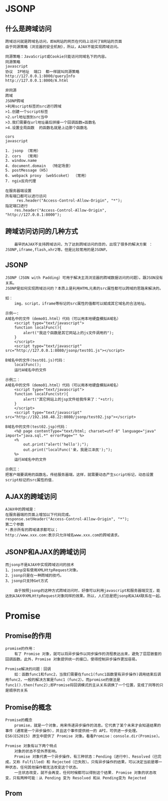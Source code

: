 # JSONP
## 什么是跨域访问
	跨域访问就是跨域名访问，即A网站的网页在代码上访问了B网站的页面
	由于同源策略（浏览器的安全机制），所以，AJAX不能实现跨域访问。
	
	同源策略：JavaScript或Cookie只能访问同域名下的内容。
	同源策略
	javascript
	协议  IP地址  端口  都一样就叫同源策略
	http://127.0.0.1:8000/queryInfo
	http://127.0.0.1:8000/A.html
	
	非同源
	跨域
	JSONP跨域
	>利用script标签的src进行跨域
	>1.创建一个script标签
	>2.url地址放到src当中
	>3.我们需要在url地址最后拼接一个回调函数=函数名
	>4.设置全局函数  的函数名就是上边那个函数名
	
	cors
	javascript
	
	1. jsonp （常用）
	2. cors  （常用）
	3. window.name
	4. document.domain  （特定场景）
	5. postMessage (H5)
	6. webpack proxy （webScoket） （常用）
	7. ngix反向代理
	   
	在服务器端设置
	所有端口都可以进行访问
	 	 res.header("Access-Control-Allow-Origin", "*");    
	指定端口进行
	  	res.header("Access-Control-Allow-Origin", "http://127.0.0.1:8000");

## 跨域访问访问的几种方式
		最早的AJAX不支持跨域访问，为了达到跨域访问的目的，出现了很多的解决方案 ：JSONP,iframe,flash,xhr2等。但是比较常用的是JSONP。

## JSONP	
	JSONP（JSON with Padding）可用于解决主流浏览器的跨域数据访问的问题）。跟JSON没有关系。
	JSONP是如何实现跨域访问的？本质上是利用HTML元素的src属性都可以跨域的思路来解决的。
	
	如：
		img，script，iframe等标记的src属性的值都可以赋成其它域名的合法地址。
	
	示例一:
	A域名中的文件（demo01.html）代码（可以用本地硬盘模拟A域名）
		<script type="text/javascript">
		function localFunc(){
			alert("我这个函数是其它网站上的js文件调用的");
		}
		</script>
		<script type="text/javascript" src="http://127.0.0.1:8080/jsonp/test01.js"></script>
	
	B域名中的文件(test01.js)代码：
		localFunc();
		运行A域名中的文件
	
	示例二：
	A域名中的文件（demo01.html）代码（可以用本地硬盘模拟A域名）
		<script type="text/javascript">
		function localFunc(str){
			alert("其它网站上的jsp文件给我传来了："+str);
		}
		</script>
		<script type="text/javascript" src="http://192.168.48.22:8080/jsonp/test02.jsp"></script>
	
	B域名中的文件(test02.jsp)代码：
		<%@ page contentType="text/html; charset=utf-8" language="java" import="java.sql.*" errorPage="" %>
		<%
			out.print("alert('hello');");
			out.print("localFunc('亲，我是江泽民');");
		%>
		运行A域名中的文件
	
	示例三：
	把客户端要调用的函数名，传给服务器端，这样，就需要动态产生script标记，动态设置script标记的src属性的值.

## AJAX的跨域访问	
	AJAX中的跨域是：
	在服务器端的页面上增加以下代码完成。
	response.setHeader("Access-Control-Allow-Origin", "*");
	第二个参数
	*:表示所有的跨域请求都可以；
	http://www.xxx.com:表示只允许域名www.xxx.com的跨域请求。

## JSONP和AJAX的跨域访问
	而jsonp不是AJAX中实现跨域访问的技术
	1、jsonp没有使用XMLHttpRequest对象。
	2、jsonp只是在一种跨域的技巧。
	3、jsonp只支持Get方式
		
		由于按照jsonp的这种方式跨域访问时，好像可以利用javascript和服务器端交互，能达到AJAX中XMLHttpRequest对象同样的效果。所以，人们总是把jsonp和AJAX联系在一起。

# Promise
## Promise的作用
	promise的作用：
		有了 Promise 对象，就可以将异步操作以同步操作的流程表达出来，避免了层层嵌套的回调函数。此外，Promise 对象提供统一的接口，使得控制异步操作更加容易。
	
	Promise解决的问题：回调
		如：函数func1和func2，当我们需要在func1(func1函数里有异步操作)调用结束后调用func2，一般的解决方案是func1（func2）。而promise的做法是func1().then(func2);即Promise将回调模式的主从关系调换了一个位置，变成了同等的只是顺序的关系

## Promise的概念
	Promise的概念
		promise，就是一个对象，用来传递异步操作的消息。它代表了某个未来才会知道结果的事件（通常是一个异步操作），并且这个事件提供统一的 API，可供进一步处理。 ES6(ES2015) 原生中提供了 Promise 对象。看看Promise：console.dir(Promise)。

	Promise 对象有以下两个特点
		对象的状态不受外界影响。
		Promise 对象代表一个异步操作，有三种状态：Pending（进行中）、Resolved（已完成，又称 Fulfilled）和 Rejected（已失败）。只有异步操作的结果，可以决定当前是哪一种状态，任何其他操作都无法改变这个状态。
		一旦状态改变，就不会再变，任何时候都可以得到这个结果. Promise 对象的状态改变，只有两种可能：从 Pending 变为 Resolved 和从 Pending变为 Rejected

## Prom
	


















